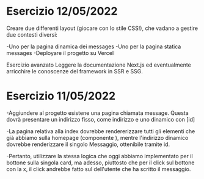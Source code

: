 # Esercizio 12/05/2022

Creare due differenti layout (giocare con lo stile CSS!), che vadano a gestire due contesti diversi:

-Uno per la pagina dinamica dei messages
-Uno per la pagina statica messages
-Deployare il progetto su Vercel

Esercizio avanzato
Leggere la documentazione Next.js ed eventualmente arricchire le conoscenze del framework in SSR e SSG.



# Esercizio 11/05/2022

-Aggiundere al progetto esistene una pagina chiamata message. Questa dovrà presentare un indirizzo fisso, come indirizzo e uno dinamico con [id]

-La pagina relativa alla index dovrebbe rendererizzare tutti gli elementi che già abbiamo sulla homepage (componente <MessageList>),
mentre l'indirizzo dinamico dovrebbe renderizzare il singolo Messaggio, ottenibile tramite id.

-Pertanto, utilizzare la stessa logica che oggi abbiamo implementato per il bottone sulla singola card, ma adesso, piuttosto che per il click sul bottone con la x, il click andrebbe fatto sul dell'utente che ha scritto il messaggio.
